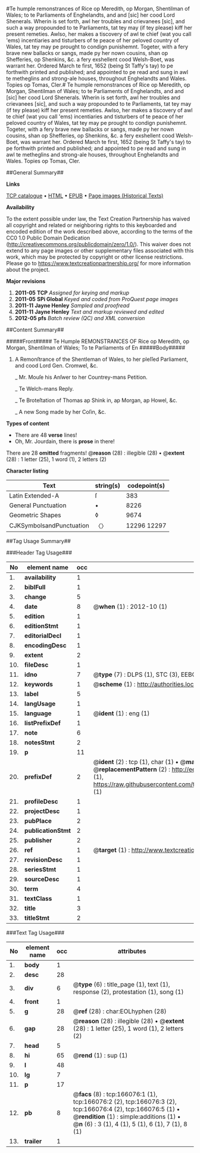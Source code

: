 #Te humple remonstrances of Rice op Meredith, op Morgan, Shentilman of Wales; to te Parliaments of Enghelandts, and and [sic] her cood Lord Shenerals. Wherin is set forth, awl her troubles and crievanees [sic], and such a way propounded to te Parliaments, tat tey may (if tey please) kiff her present remeties. Awlso, her makes a tiscovery of awl te chief (wat you call 'ems) incentiaries and tisturbers of te peace of her peloved country of Wales, tat tey may pe prought to condign punishemnt. Togeter, with a fery brave new ballacks or sangs, made py her nown cousins, shan op Shefferies, op Shenkins, &c. a fery exshellent cood Welsh-Boet, was warrant her. Ordered March te first, 1652 (being St Taffy's tay) to pe forthwith printed and published; and appointed to pe read and sung in awl te metheglins and strong-ale houses, throughout Enghelandts and Wales. Topies op Tomas, Cler.#
Te humple remonstrances of Rice op Meredith, op Morgan, Shentilman of Wales; to te Parliaments of Enghelandts, and and [sic] her cood Lord Shenerals. Wherin is set forth, awl her troubles and crievanees [sic], and such a way propounded to te Parliaments, tat tey may (if tey please) kiff her present remeties. Awlso, her makes a tiscovery of awl te chief (wat you call 'ems) incentiaries and tisturbers of te peace of her peloved country of Wales, tat tey may pe prought to condign punishemnt. Togeter, with a fery brave new ballacks or sangs, made py her nown cousins, shan op Shefferies, op Shenkins, &c. a fery exshellent cood Welsh-Boet, was warrant her. Ordered March te first, 1652 (being St Taffy's tay) to pe forthwith printed and published; and appointed to pe read and sung in awl te metheglins and strong-ale houses, throughout Enghelandts and Wales. Topies op Tomas, Cler.

##General Summary##

**Links**

[TCP catalogue](http://www.ota.ox.ac.uk/tcp/)  • 
[HTML](http://tei.it.ox.ac.uk/tcp/Texts-HTML/free/A74/A74868.html)  • 
[EPUB](http://tei.it.ox.ac.uk/tcp/Texts-EPUB/free/A74/A74868.epub) • 
[Page images (Historical Texts)](https://historicaltexts.jisc.ac.uk/eebo-99865719e)

**Availability**

To the extent possible under law, the Text Creation Partnership has waived all copyright and related or neighboring rights to this keyboarded and encoded edition of the work described above, according to the terms of the CC0 1.0 Public Domain Dedication (http://creativecommons.org/publicdomain/zero/1.0/). This waiver does not extend to any page images or other supplementary files associated with this work, which may be protected by copyright or other license restrictions. Please go to https://www.textcreationpartnership.org/ for more information about the project.

**Major revisions**

1. __2011-05__ __TCP__ *Assigned for keying and markup*
1. __2011-05__ __SPi Global__ *Keyed and coded from ProQuest page images*
1. __2011-11__ __Jayne Henley__ *Sampled and proofread*
1. __2011-11__ __Jayne Henley__ *Text and markup reviewed and edited*
1. __2012-05__ __pfs__ *Batch review (QC) and XML conversion*

##Content Summary##

#####Front#####
Te Humple REMONSTRANCES OF Rice op Meredith, op Morgan, Shentilman of Wales; To te Parliaments of En
#####Body#####

1. A Remonſtrance of the Shentleman of Wales, to her pleſſed Parliament, and cood Lord Gen. Cromwel, &c.

    _ Mr. Mouſe his Anſwer to her Countrey-mans Petition.

    _ Te Welch-mans Reply.

    _ Te Broteſtation of Thomas ap Shink in, ap Morgan, ap Howel, &c.

    _ A new Song made by her Coſin, &c.

**Types of content**

  * There are 48 **verse** lines!
  * Oh, Mr. Jourdain, there is **prose** in there!

There are 28 **omitted** fragments! 
 @__reason__ (28) : illegible (28)  •  @__extent__ (28) : 1 letter (25), 1 word (1), 2 letters (2)

**Character listing**


|Text|string(s)|codepoint(s)|
|---|---|---|
|Latin Extended-A|ſ|383|
|General Punctuation|•|8226|
|Geometric Shapes|◊|9674|
|CJKSymbolsandPunctuation|〈〉|12296 12297|

##Tag Usage Summary##

###Header Tag Usage###

|No|element name|occ|attributes|
|---|---|---|---|
|1.|__availability__|1||
|2.|__biblFull__|1||
|3.|__change__|5||
|4.|__date__|8| @__when__ (1) : 2012-10 (1)|
|5.|__edition__|1||
|6.|__editionStmt__|1||
|7.|__editorialDecl__|1||
|8.|__encodingDesc__|1||
|9.|__extent__|2||
|10.|__fileDesc__|1||
|11.|__idno__|7| @__type__ (7) : DLPS (1), STC (3), EEBO-CITATION (1), PROQUEST (1), VID (1)|
|12.|__keywords__|1| @__scheme__ (1) : http://authorities.loc.gov/ (1)|
|13.|__label__|5||
|14.|__langUsage__|1||
|15.|__language__|1| @__ident__ (1) : eng (1)|
|16.|__listPrefixDef__|1||
|17.|__note__|6||
|18.|__notesStmt__|2||
|19.|__p__|11||
|20.|__prefixDef__|2| @__ident__ (2) : tcp (1), char (1)  •  @__matchPattern__ (2) : ([0-9\-]+):([0-9IVX]+) (1), (.+) (1)  •  @__replacementPattern__ (2) : http://eebo.chadwyck.com/downloadtiff?vid=$1&page=$2 (1), https://raw.githubusercontent.com/textcreationpartnership/Texts/master/tcpchars.xml#$1 (1)|
|21.|__profileDesc__|1||
|22.|__projectDesc__|1||
|23.|__pubPlace__|2||
|24.|__publicationStmt__|2||
|25.|__publisher__|2||
|26.|__ref__|1| @__target__ (1) : http://www.textcreationpartnership.org/docs/. (1)|
|27.|__revisionDesc__|1||
|28.|__seriesStmt__|1||
|29.|__sourceDesc__|1||
|30.|__term__|4||
|31.|__textClass__|1||
|32.|__title__|3||
|33.|__titleStmt__|2||


###Text Tag Usage###

|No|element name|occ|attributes|
|---|---|---|---|
|1.|__body__|1||
|2.|__desc__|28||
|3.|__div__|6| @__type__ (6) : title_page (1), text (1), response (2), protestation (1), song (1)|
|4.|__front__|1||
|5.|__g__|28| @__ref__ (28) : char:EOLhyphen (28)|
|6.|__gap__|28| @__reason__ (28) : illegible (28)  •  @__extent__ (28) : 1 letter (25), 1 word (1), 2 letters (2)|
|7.|__head__|5||
|8.|__hi__|65| @__rend__ (1) : sup (1)|
|9.|__l__|48||
|10.|__lg__|7||
|11.|__p__|17||
|12.|__pb__|8| @__facs__ (8) : tcp:166076:1 (1), tcp:166076:2 (2), tcp:166076:3 (2), tcp:166076:4 (2), tcp:166076:5 (1)  •  @__rendition__ (1) : simple:additions (1)  •  @__n__ (6) : 3 (1), 4 (1), 5 (1), 6 (1), 7 (1), 8 (1)|
|13.|__trailer__|1||
